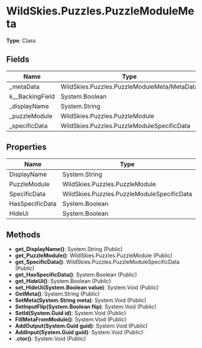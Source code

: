 ﻿# WildSkies.Puzzles.PuzzleModuleMeta

**Type**: Class

## Fields

| Name | Type | Access |
|------|------|--------|
| _metaData | WildSkies.Puzzles.PuzzleModuleMeta/MetaData | Public |
| <HideUi>k__BackingField | System.Boolean | Private |
| _displayName | System.String | Private |
| _puzzleModule | WildSkies.Puzzles.PuzzleModule | Private |
| _specificData | WildSkies.Puzzles.PuzzleModuleSpecificData | Private |

## Properties

| Name | Type | Access |
|------|------|--------|
| DisplayName | System.String | Public |
| PuzzleModule | WildSkies.Puzzles.PuzzleModule | Public |
| SpecificData | WildSkies.Puzzles.PuzzleModuleSpecificData | Public |
| HasSpecificData | System.Boolean | Public |
| HideUi | System.Boolean | Public |

## Methods

- **get_DisplayName()**: System.String (Public)
- **get_PuzzleModule()**: WildSkies.Puzzles.PuzzleModule (Public)
- **get_SpecificData()**: WildSkies.Puzzles.PuzzleModuleSpecificData (Public)
- **get_HasSpecificData()**: System.Boolean (Public)
- **get_HideUi()**: System.Boolean (Public)
- **set_HideUi(System.Boolean value)**: System.Void (Public)
- **GetMeta()**: System.String (Public)
- **SetMeta(System.String meta)**: System.Void (Public)
- **SetInputFlip(System.Boolean flip)**: System.Void (Public)
- **SetId(System.Guid id)**: System.Void (Public)
- **FillMetaFromModule()**: System.Void (Public)
- **AddOutput(System.Guid guid)**: System.Void (Public)
- **AddInput(System.Guid guid)**: System.Void (Public)
- **.ctor()**: System.Void (Public)

